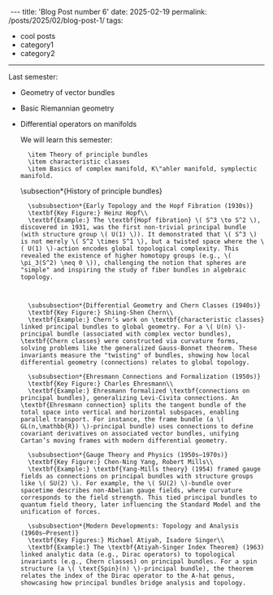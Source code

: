  ---
title: 'Blog Post number 6'
date: 2025-02-19
permalink: /posts/2025/02/blog-post-1/
tags:
  - cool posts
  - category1
  - category2
---

Last semester:

* Geometry of vector bundles      
* Basic Riemannian geometry
* Differential operators on manifolds

	
	We will learn this semester:

		\item Theory of principle bundles
		\item characteristic classes
		\item Basics of complex manifold, K\"ahler manifold, symplectic manifold.

	
	\subsection*{History of principle bundles}
		
		\subsubsection*{Early Topology and the Hopf Fibration (1930s)}
		\textbf{Key Figure:} Heinz Hopf\\
		\textbf{Example:} The \textbf{Hopf fibration} \( S^3 \to S^2 \), discovered in 1931, was the first non-trivial principal bundle (with structure group \( U(1) \)). It demonstrated that \( S^3 \) is not merely \( S^2 \times S^1 \), but a twisted space where the \( U(1) \)-action encodes global topological complexity. This revealed the existence of higher homotopy groups (e.g., \( \pi_3(S^2) \neq 0 \)), challenging the notion that spheres are "simple" and inspiring the study of fiber bundles in algebraic topology.
		
		
		
		\subsubsection*{Differential Geometry and Chern Classes (1940s)}
		\textbf{Key Figure:} Shiing-Shen Chern\\
		\textbf{Example:} Chern’s work on \textbf{characteristic classes} linked principal bundles to global geometry. For a \( U(n) \)-principal bundle (associated with complex vector bundles), \textbf{Chern classes} were constructed via curvature forms, solving problems like the generalized Gauss-Bonnet theorem. These invariants measure the "twisting" of bundles, showing how local differential geometry (connections) relates to global topology.
		
		\subsubsection*{Ehresmann Connections and Formalization (1950s)}
		\textbf{Key Figure:} Charles Ehresmann\\
		\textbf{Example:} Ehresmann formalized \textbf{connections on principal bundles}, generalizing Levi-Civita connections. An \textbf{Ehresmann connection} splits the tangent bundle of the total space into vertical and horizontal subspaces, enabling parallel transport. For instance, the frame bundle (a \( GL(n,\mathbb{R}) \)-principal bundle) uses connections to define covariant derivatives on associated vector bundles, unifying Cartan’s moving frames with modern differential geometry.
		
		\subsubsection*{Gauge Theory and Physics (1950s–1970s)}
		\textbf{Key Figure:} Chen-Ning Yang, Robert Mills\\
		\textbf{Example:} \textbf{Yang-Mills theory} (1954) framed gauge fields as connections on principal bundles with structure groups like \( SU(2) \). For example, the \( SU(2) \)-bundle over spacetime describes non-Abelian gauge fields, where curvature corresponds to the field strength. This tied principal bundles to quantum field theory, later influencing the Standard Model and the unification of forces.
		
		\subsubsection*{Modern Developments: Topology and Analysis (1960s–Present)}
		\textbf{Key Figures:} Michael Atiyah, Isadore Singer\\
		\textbf{Example:} The \textbf{Atiyah-Singer Index Theorem} (1963) linked analytic data (e.g., Dirac operators) to topological invariants (e.g., Chern classes) on principal bundles. For a spin structure (a \( \text{Spin}(n) \)-principal bundle), the theorem relates the index of the Dirac operator to the A-hat genus, showcasing how principal bundles bridge analysis and topology.
